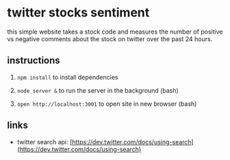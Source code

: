 twitter stocks sentiment
=====
 
this simple website takes a stock code and measures the number of positive vs negative comments about the stock on twitter over the past 24 hours.


instructions
------

1. `npm install` to install dependencies

1. `node server &` to run the server in the background (bash)

1. `open http://localhost:3001` to open site in new browser (bash)


links
----

* twitter search api: [https://dev.twitter.com/docs/using-search](https://dev.twitter.com/docs/using-search)